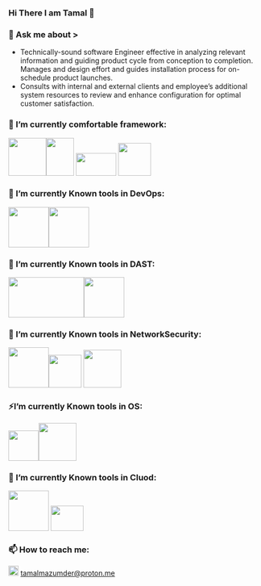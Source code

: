 ### Hi There I am Tamal 👋

<!--
**striketm98/striketm98** is a ✨ _special_ ✨ repository because its `README.md` (this file) appears on your GitHub profile.

Here are some ideas to get you started:

- 🔭 I’m currently working on ...
- 🌱 I’m currently learning ...
- 👯 I’m looking to collaborate on ...
- 🤔 I’m looking for help with ...
 

- 😄 Pronouns: ...
- ⚡ Fun fact: ...
-->

### 💬 Ask me about >

* Technically-sound software Engineer effective in analyzing relevant information and guiding product cycle 
from conception to completion. Manages and design effort and guides installation process for on-schedule 
product launches. 
* Consults with internal and external clients and employee’s additional system resources to 
review and enhance configuration for optimal customer satisfaction. 



###  🌱 I’m currently comfortable  framework:
<img src="https://user-images.githubusercontent.com/65080702/214356222-ef456b41-faad-458c-abf2-4898a6c268d3.png" width="75" height="75"><img src="https://user-images.githubusercontent.com/65080702/214357379-8c1f96fb-813d-4bb0-b92e-089d36d42934.png" width="55" height="75">
<img src="https://user-images.githubusercontent.com/65080702/214357814-d41f875b-97ca-464e-aa96-6cb661834ef4.png" width="80" height="45">
<img src="https://user-images.githubusercontent.com/65080702/214359671-12c65ba7-972c-4f87-924b-3bada517812a.png" width="65" height="65">


###  🔭 I’m currently Known tools in DevOps:
<img src="https://user-images.githubusercontent.com/65080702/174346622-a192e1fc-a225-4958-a9d0-4cb6ad1efeb2.png" width="80" height="80"><img src="https://user-images.githubusercontent.com/65080702/174346745-0b534308-cae4-4f53-9e79-101ece98d453.png" width="80" height="80">

###  🔭 I’m currently Known tools in DAST:
<img src="https://user-images.githubusercontent.com/65080702/176676900-ba580931-2e22-4580-9f22-47ac04b3e758.png" width="150" height="80"><img src="https://user-images.githubusercontent.com/65080702/214351111-1f306640-58f3-46ba-b74a-a35af580fd58.png" width="80" height="80">

###  🔭 I’m currently Known tools in NetworkSecurity:
<img src="https://user-images.githubusercontent.com/65080702/214355279-26029507-e93d-40f5-b9ae-05e6db28b53d.png" width="80" height="80"><img src="https://user-images.githubusercontent.com/65080702/214361697-3a6c0973-1501-42b0-bd69-ef1bc00d5cb3.png" width="65" height="65">
<img src="https://user-images.githubusercontent.com/65080702/214362386-9994f2a7-a624-4ac3-ad73-a7b3be276d17.png" width="75" height="75">


###  ⚡I’m currently Known tools in OS:

<img src="https://user-images.githubusercontent.com/65080702/214345863-3aca81d7-977a-40e3-bc18-d15aa915d359.png" width="60" height="60"><img src="https://user-images.githubusercontent.com/65080702/214368651-904770b1-168a-40b0-b91c-eda82f889bd8.png" width="75" height="75">

###  🤔 I’m currently Known tools in Cluod:
<img src="https://user-images.githubusercontent.com/65080702/214362841-69e55006-dff4-4634-b98c-04c76664daeb.png" width="80" height="80">  <img src="https://user-images.githubusercontent.com/65080702/214371949-99e098b9-8703-4972-9fc7-57a957ad69a7.png" width="65" height="50">


###  📫 How to reach me:
<img src="https://user-images.githubusercontent.com/65080702/214366429-e77709b5-93a4-414b-82fe-5a064157d2a6.png" width="20" height="20">    tamalmazumder@proton.me

